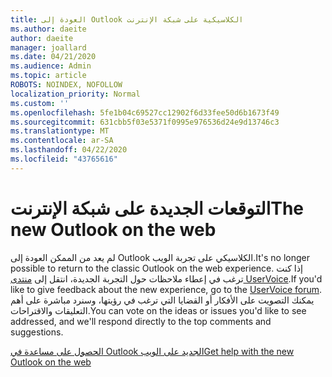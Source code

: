 ```yaml
---
title: العودة إلى Outlook الكلاسيكية على شبكة الإنترنت
ms.author: daeite
author: daeite
manager: joallard
ms.date: 04/21/2020
ms.audience: Admin
ms.topic: article
ROBOTS: NOINDEX, NOFOLLOW
localization_priority: Normal
ms.custom: ''
ms.openlocfilehash: 5fe1b04c69527cc12902f6d33fee50d6b1673f49
ms.sourcegitcommit: 631cbb5f03e5371f0995e976536d24e9d13746c3
ms.translationtype: MT
ms.contentlocale: ar-SA
ms.lasthandoff: 04/22/2020
ms.locfileid: "43765616"
---
```

# <a name="the-new-outlook-on-the-web"></a><span data-ttu-id="689be-102">التوقعات الجديدة على شبكة الإنترنت</span><span class="sxs-lookup"><span data-stu-id="689be-102">The new Outlook on the web</span></span>

<span data-ttu-id="689be-103">لم يعد من الممكن العودة إلى Outlook الكلاسيكي على تجربة الويب.</span><span class="sxs-lookup"><span data-stu-id="689be-103">It's no longer possible to return to the classic Outlook on the web experience.</span></span> <span data-ttu-id="689be-104">إذا كنت ترغب في إعطاء ملاحظات حول التجربة الجديدة، انتقل إلى [منتدى UserVoice](https://go.microsoft.com/fwlink/?linkid=2103182).</span><span class="sxs-lookup"><span data-stu-id="689be-104">If you'd like to give feedback about the new experience, go to the [UserVoice forum](https://go.microsoft.com/fwlink/?linkid=2103182).</span></span> <span data-ttu-id="689be-105">يمكنك التصويت على الأفكار أو القضايا التي ترغب في رؤيتها، وسنرد مباشرة على أهم التعليقات والاقتراحات.</span><span class="sxs-lookup"><span data-stu-id="689be-105">You can vote on the ideas or issues you'd like to see addressed, and we'll respond directly to the top comments and suggestions.</span></span>

[<span data-ttu-id="689be-106">الحصول على مساعدة في Outlook الجديد على الويب</span><span class="sxs-lookup"><span data-stu-id="689be-106">Get help with the new Outlook on the web</span></span>](https://support.office.com/article/017014cd-2ad0-41ab-8473-6bd8c349d4f8)
